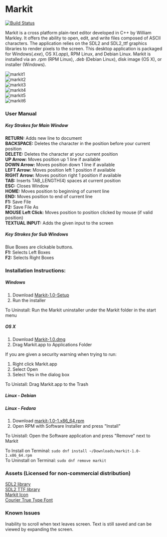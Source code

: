 # Markit
[![Build Status](https://travis-ci.org/willmarkley/Markit.svg?branch=master)](https://travis-ci.org/willmarkley/Markit)  


Markit is a cross platform plain-text editor developed in C++ by William Markley.  It offers the ability to open, edit, and write files composed of ASCII characters.  The application relies on the SDL2 and SDL2_ttf graphics libraries to render pixels to the screen.  This desktop application is packaged for Windows(*.exe*), OS X(*.app*), RPM Linux, and Debian Linux.  Markit is installed via an *.rpm* (RPM Linux), *.deb* (Debian Linux), disk image (OS X), or installer (Windows).

![markit1](https://raw.githubusercontent.com/willmarkley/willmarkley.com/master/img/markit1.png)  
![markit2](https://raw.githubusercontent.com/willmarkley/willmarkley.com/master/img/markit2.png)  
![markit3](https://raw.githubusercontent.com/willmarkley/willmarkley.com/master/img/markit3.png)  
![markit4](https://raw.githubusercontent.com/willmarkley/willmarkley.com/master/img/markit4.png)  
![markit5](https://raw.githubusercontent.com/willmarkley/willmarkley.com/master/img/markit5.png)  
![markit6](https://raw.githubusercontent.com/willmarkley/willmarkley.com/master/img/markit6.png)  


### User Manual

##### Key Strokes for Main Window
**RETURN:**	     Adds new line to document  
**BACKSPACE:**   Deletes the character in the position before your current position  
**DELETE:**      Deletes the character at your current position  
**UP Arrow:**    Moves position up 1 line if available  
**DOWN Arrow:**  Moves position down 1 line if available  
**LEFT Arrow:**  Moves position left 1 position if available  
**RIGHT Arrow:** Moves position right 1 position if available  
**TAB:**         Inserts TAB_LENGTH(4) spaces at current position  
**ESC:**         Closes Window  
**HOME:**        Moves position to beginning of current line  
**END:**         Moves position to end of current line  
**F1:**          Save File  
**F2:**          Save File As  
**MOUSE Left Click:**  Moves position to position clicked by mouse (if valid position)  
**TEXTUAL INPUT:**     Adds the given input to the screen  
##### Key Strokes for Sub Windows
Blue Boxes are clickable buttons.  
**F1:**    Selects Left Boxes  
**F2:**    Selects Right Boxes  


### Installation Instructions:

##### Windows
1. Download [Markit-1.0-Setup](https://github.com/willmarkley/Markit/releases/download/1.0/Markit-1.0-Setup.exe)
2. Run the installer

To Uninstall: Run the Markit uninstaller under the Markit folder in the start menu

##### OS X
1. Download [Markit-1.0.dmg](https://github.com/willmarkley/Markit/releases/download/1.0/Markit-1.0.dmg)
2. Drag Markit.app to Applications Folder

If you are given a security warning when trying to run:

1. Right click Markit.app
2. Select Open
3. Select Yes in the dialog box

To Unistall: Drag Markit.app to the Trash

##### Linux - Debian

<!---
markit-1.0-.deb
--->

##### Linux - Fedora
1. Download [markit-1.0-1.x86_64.rpm](https://github.com/willmarkley/Markit/releases/download/1.0/markit-1.0-1.x86_64.rpm)
2. Open RPM with Software Installer and press "Install"

To Unistall: Open the Software application and press "Remove" next to Markit

To Install on Terminal: `sudo dnf install ~/Downloads/markit-1.0-1.x86_64.rpm`  
To Uninstall on Terminal: `sudo dnf remove markit`


### Assets (Licensed for non-commercial distribution)
[SDL2 library](https://www.libsdl.org/download-2.0.php)  
[SDL2 TTF library](https://www.libsdl.org/projects/SDL_ttf/)  
[Markit Icon](http://www.iconeasy.com/icon/letter-m-icon/)  
[Courier True Type Font](https://github.com/caarlos0/msfonts/blob/master/fonts/cour.ttf)  


### Known Issues
Inability to scroll when text leaves screen.  Text is still saved and can be viewed by expanding the screen.


 
